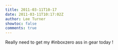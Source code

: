 ```yaml
---
title: 2011-03-11T10-17
date: 2011-03-11T10:17:02Z
author: Lee Turner
showtoc: false
comments: true
---
```


Really need to get my #inboxzero ass in gear today !

